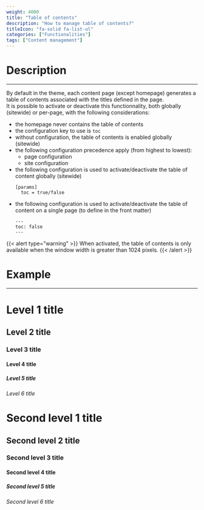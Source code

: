 ```yaml
---
weight: 4000
title: "Table of contents"
description: "How to manage table of contents?"
titleIcon: "fa-solid fa-list-ul"
categories: ["Functionalities"]
tags: ["Content management"]
---
```


# Description
---

By default in the theme, each content page (except homepage) generates a table of contents associated with the titles defined in the page.  
It is possible to activate or deactivate this functionnality, both globally (sitewide) or per-page, with the following considerations:
* the homepage never contains the table of contents
* the configuration key to use is `toc`
* without configuration, the table of contents is enabled globally (sitewide)
* the following configuration precedence apply (from highest to lowest):
    * page configuration
    * site configuration
* the following configuration is used to activate/deactivate the table of content globally (sitewide)
    ```
    [params]
      toc = true/false
    ```
* the following configuration is used to activate/deactivate the table of content on a single page (to define in the front matter)
    ```
    ---
    toc: false
    ---
    ```

{{< alert type="warning" >}}
When activated, the table of contents is only available when the window width is greater than 1024 pixels.
{{< /alert >}}

# Example
---

# Level 1 title
## Level 2 title
### Level 3 title
#### Level 4 title
##### Level 5 title
###### Level 6 title

# Second level 1 title
## Second level 2 title
### Second level 3 title
#### Second level 4 title
##### Second level 5 title
###### Second level 6 title
